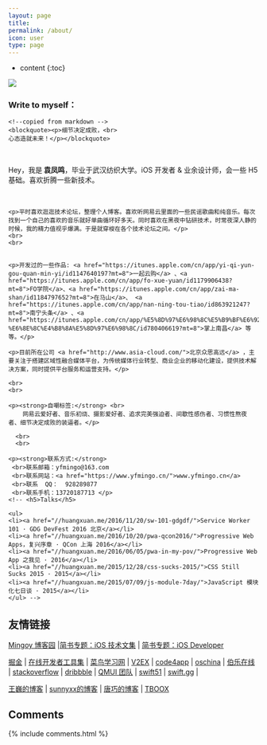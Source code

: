 ```yaml
---
layout: page
title:
permalink: /about/
icon: user
type: page
---
```


* content
{:toc}


 ![](https://ws1.sinaimg.cn/large/cb81ffe8gy1fgcq0s5cooj20np0hstdx.jpg)

<h3>Write to myself：</h3>


<!-- Chinese Version -->
<div class="zh post-container">

    <!--copied from markdown -->
    <blockquote><p>细节决定成败，<br>
    心态造就未来！</p></blockquote>
<br>
    <p>Hey，我是<strong> 袁凤鸣</strong>，毕业于武汉纺织大学。iOS 开发者 &amp; 业余设计师，会一些 H5 基础。喜欢折腾一些新技术。</p>

<br>


    <p>平时喜欢逛逛技术论坛，整理个人博客。喜欢听网易云里面的一些民谣歌曲和纯音乐。每次找到一个自己的喜欢的音乐就好单曲循环好多天。同时喜欢在黑夜中钻研技术，时常夜深人静的时候，我的精力值视乎爆满。于是就穿梭在各个技术论坛之间。</p>
    <br>
    <br>
    

    <p>开发过的一些作品: <a href="https://itunes.apple.com/cn/app/yi-qi-yun-gou-quan-min-yi/id1147640197?mt=8">一起云购</a> 、<a href="https://itunes.apple.com/cn/app/fo-xue-yuan/id1179906438?mt=8">FO学院</a>、<a href="https://itunes.apple.com/cn/app/zai-ma-shan/id1184797652?mt=8">在马山</a>、 <a href="https://itunes.apple.com/cn/app/nan-ning-tou-tiao/id863921247?mt=8">南宁头条</a> 、<a href="https://itunes.apple.com/cn/app/%E5%8D%97%E6%98%8C%E5%B9%BF%E6%92%AD%E7%94%B5%E8%A7%86%E5%8F%B0-%E6%8E%8C%E4%B8%8A%E5%8D%97%E6%98%8C/id780406619?mt=8">掌上南昌</a> 等等。</p>

    <p>目前所在公司 <a href="http://www.asia-cloud.com/">北京众思高远</a> ，主要关注于搭建区域性融合媒体平台，为传统媒体行业转型、商业企业的移动化建设，提供技术解决方案，同时提供平台服务和运营支持。</p>
    
    <br>
    <br>
    
    <p><strong>自嘲标签:</strong> <br>
        网易云爱好者、音乐初烧、摄影爱好者、追求完美强迫者、间歇性感伤者、习惯性熬夜者、细节决定成败的装逼者。</p>
        
      <br>
      <br>

    <p><strong>联系方式:</strong>
     <br>联系邮箱：yfmingo@163.com  
     <br>联系网站：<a href="https://www.yfmingo.cn/">www.yfmingo.cn</a>
     <br>联系  QQ：  928289877 
     <br>联系手机：13720187713 </p>
    <!-- <h5>Talks</h5>

    <ul>
    <li><a href="//huangxuan.me/2016/11/20/sw-101-gdgdf/">Service Worker 101 · GDG DevFest 2016 北京</a></li>
    <li><a href="//huangxuan.me/2016/10/20/pwa-qcon2016/">Progressive Web Apps，复兴序章 · QCon 上海 2016</a></li>
    <li><a href="//huangxuan.me/2016/06/05/pwa-in-my-pov/">Progressive Web App 之我见 · 2016</a></li>
    <li><a href="//huangxuan.me/2015/12/28/css-sucks-2015/">CSS Still Sucks 2015 · 2015</a></li>
    <li><a href="//huangxuan.me/2015/07/09/js-module-7day/">JavaScript 模块化七日谈 · 2015</a></li>
    </ul> -->
</div>

## 友情链接
 
[Mingoy 博客园](http://www.cnblogs.com/yfming/) \|[简书专题：iOS 技术文集](http://www.jianshu.com/c/8554d4ccb9b9) \| [简书专题：iOS Developer ](http://www.jianshu.com/c/e84a7722d673) <br>

[掘金](https://gold.xitu.io/timeline/ios) \| [在线开发者工具集](http://tool.lu/c/developer) \| [菜鸟学习网](http://www.runoob.com/) \| [V2EX](https://www.v2ex.com/) \| [code4app](http://code4app.qiniudn.com/) \| [oschina](http://www.oschina.net/ios/home) \| [伯乐在线](http://ios.jobbole.com/category/ios-dev/) \| [stackoverflow](http://stackoverflow.com/) \| [dribbble](https://dribbble.com/shots?list=teams) \| [QMUI 团队](https://github.com/QMUI) \| [swift51](http://www.swift51.com/) \| [swift.gg](http://swift.gg/) \| 
<br>

[王巍的博客](https://onevcat.com/#blog) \| [sunnyxx的博客](http://blog.sunnyxx.com/) \| [唐巧的博客](http://blog.devtang.com/) \| [TBOOX](http://www.tboox.org/cn/) 

 

## Comments

{% include comments.html %}


